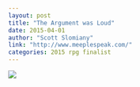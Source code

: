 ```yaml
---
layout: post
title: "The Argument was Loud"
date: 2015-04-01
author: "Scott Slomiany"
link: "http://www.meeplespeak.com/"
categories: 2015 rpg finalist
---
```


![]({{site.url}}/2015images/TheArgumentwasLoud.jpg)

